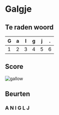 # Galgje

## Te raden woord

|G|a|l|g|j|.|
|-|-|-|-|-|-|
|1|2|3|4|5|6|

## Score
![gallow](./images/3.png)

## Beurten
### A N I G L J